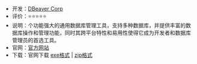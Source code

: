 - 开发：[DBeaver Corp](https://github.com/dbeaver)
- 评价：⭐⭐⭐⭐⭐
- 说明：个功能强大的通用数据库管理工具，支持多种数据库，并提供丰富的数据库操作和管理功能，同时其跨平台特性和易用性使得它成为开发者和数据库管理员的首选工具。
- 官网：[官方网站](https://dbeaver.io/)
- 下载：官网下载 [exe格式](https://dbeaver.io/files/dbeaver-ce-latest-x86_64-setup.exe) | [zip格式](https://dbeaver.io/files/dbeaver-ce-latest-win32.win32.x86_64.zip)